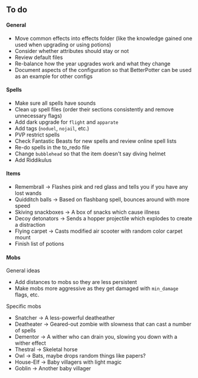 ## To do

#### General

* Move common effects into effects folder (like the knowledge gained one used when upgrading or using potions)
* Consider whether attributes should stay or not
* Review default files
* Re-balance how the year upgrades work and what they change
* Document aspects of the configuration so that BetterPotter can be used as an example for other configs

#### Spells

* Make sure all spells have sounds
* Clean up spell files (order their sections consistently and remove unnecessary flags)
* Add dark upgrade for `flight` and `apparate`
* Add tags (`noduel`, `nojail`, etc.)
* PVP restrict spells
* Check Fantastic Beasts for new spells and review online spell lists
* Re-do spells in the to_redo file
* Change `bubblehead` so that the item doesn't say diving helmet
* Add Riddikulus

#### Items

* Remembrall -> Flashes pink and red glass and tells you if you have any lost wands
* Quidditch balls -> Based on flashbang spell, bounces around with more speed
* Skiving snackboxes -> A box of snacks which cause illness
* Decoy detonators -> Sends a hopper projectile which explodes to create a distraction
* Flying carpet -> Casts modified air scooter with random color carpet mount
* Finish list of potions

#### Mobs

General ideas

* Add distances to mobs so they are less persistent
* Make mobs more aggressive as they get damaged with `min_damage` flags, etc.

Specific mobs

* Snatcher -> A less-powerful deatheather
* Deatheater -> Geared-out zombie with slowness that can cast a number of spells
* Dementor -> A wither who can drain you, slowing you down with a wither effect
* Thestral -> Skeletal horse
* Owl -> Bats, maybe drops random things like papers?
* House-Elf -> Baby villagers with light magic
* Goblin -> Another baby villager
